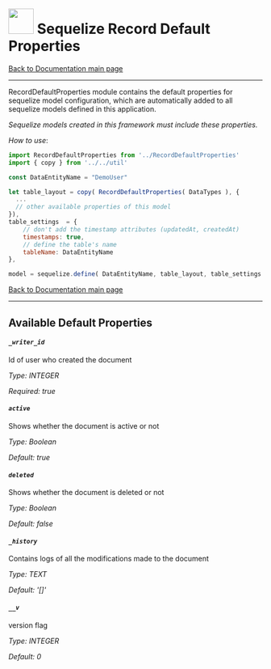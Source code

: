 #   <a href="https://web2solutions.github.io/Jumentix/"><img src="https://avatars3.githubusercontent.com/u/14809007?s=280&v=4" width="50" /></a> Sequelize Record Default Properties

[Back to Documentation main page](https://web2solutions.github.io/Jumentix/)

--------------------------

RecordDefaultProperties module contains the default properties for sequelize model configuration, which are automatically added to all sequelize models defined in this application.

*Sequelize models created in this framework must include these properties.*

*How to use*:

```javascript
import RecordDefaultProperties from '../RecordDefaultProperties'
import { copy } from '../../util'

const DataEntityName = "DemoUser"

let table_layout = copy( RecordDefaultProperties( DataTypes ), {
  ...
  // other available properties of this model
}),
table_settings  = {
    // don't add the timestamp attributes (updatedAt, createdAt)
    timestamps: true,
    // define the table's name
    tableName: DataEntityName
},

model = sequelize.define( DataEntityName, table_layout, table_settings );
```



[Back to Documentation main page](https://web2solutions.github.io/Jumentix/)

--------------------------
## Available Default Properties


#### *`_writer_id`*

Id of user who created the document

*Type: INTEGER*

*Required: true*


#### *`active`*

Shows whether the document is active or not

*Type: Boolean*

*Default: true*


#### *`deleted`*

Shows whether the document is deleted or not

*Type: Boolean*

*Default: false*


#### *`_history`*

Contains logs of all the modifications made to the document

*Type: TEXT*

*Default: '[]'*


#### *`__v`*

version flag

*Type: INTEGER*

*Default: 0*
